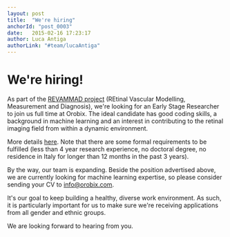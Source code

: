 ```yaml
---
layout: post
title:  "We're hiring"
anchorId: "post_0003"
date:   2015-02-16 17:23:17
author: Luca Antiga
authorLink: "#team/lucaAntiga"
---
```


# We're hiring!

As part of the [REVAMMAD project](http://revammad.blogs.lincoln.ac.uk) (REtinal Vascular Modelling, Measurement and Diagnosis), we're looking for an Early Stage Researcher to join us full time at Orobix. The ideal candidate has good coding skills, a background in machine learning and an interest in contributing to the retinal imaging field from within a dynamic environment.

More details [here](http://ec.europa.eu/euraxess/index.cfm/jobs/jobDetails/33985591). Note that there are some formal requirements to be fulfilled (less than 4 year research experience, no doctoral degree, no residence in Italy for longer than 12 months in the past 3 years).

By the way, our team is expanding. Beside the position advertised above, we are currently looking for machine learning expertise, so please consider sending your CV to info@orobix.com.

It's our goal to keep building a healthy, diverse work environment. As such, it is particularly important for us to make sure we're receiving applications from all gender and ethnic groups. 

We are looking forward to hearing from you. 

